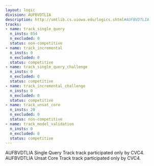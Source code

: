 ```yaml
---
layout: logic
division: AUFBVDTLIA
description: http://smtlib.cs.uiowa.edu/logics.shtml#AUFBVDTLIA
tracks:
- name: track_single_query
  n_insts: 854
  n_excluded: 0
  status: non-competitive
- name: track_incremental
  n_insts: 0
  n_excluded: 0
  status: competitive
- name: track_single_query_challenge
  n_insts: 0
  n_excluded: 0
  status: competitive
- name: track_incremental_challenge
  n_insts: 0
  n_excluded: 0
  status: competitive
- name: track_unsat_core
  n_insts: 20
  n_excluded: 0
  status: non-competitive
- name: track_model_validation
  n_insts: 0
  n_excluded: 0
  status: competitive
---
```

AUFBVDTLIA Single Query Track track participated only by CVC4.
AUFBVDTLIA Unsat Core Track track participated only by CVC4.
